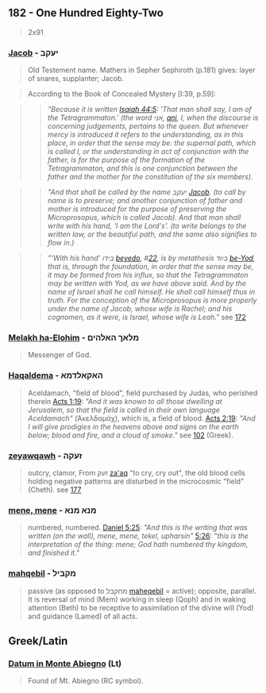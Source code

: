 ## 182 - One Hundred Eighty-Two
> 2x91

### [Jacob](/keys/IOQB) - יעקב
> Old Testement name. Mathers in Sepher Sephiroth (p.181) gives: layer of snares, supplanter; Jacob.

> According to the Book of Concealed Mystery [I:39, p.59]:

> > *"Because it is written [Isaiah 44:5](http://biblehub.com//.htm): 'That man shall say, I am of the Tetragrammaton.' (the word אני, [ani](/keys/ANI), I, when the discourse is concerning judgements, pertains to the queen. But whenever mercy is introduced it refers to the understanding, as in this place, in order that the sense may be: the supernal path, which is called I, or the understanding in act of conjunction with the father, is for the purpose of the formation of the Tetragrammaton, and this is one conjunction between the father and the mother for the constitution of the six members).*

> > *"And that shall be called by the name יעקב [Jacob](/keys/IOQB). (to call by name is to preserve; and another conjunction of father and mother is introduced for the purpose of preserving the Microprosopus, which is called Jacob). And that man shall write with his hand, 'I am the Lord's'. (to write belongs to the written law, or the beautiful path, and the same also signifies to flow in.)*

> > *"'With his hand' בידו [beyedo](/keys/BIDV), #[22](22), is by metathesis ביוד [be-Yod](/keys/BIVD), that is, through the foundation, in order that the sense may be, it may be formed from his influx, so that the Tetragrammaton may be written with Yod, as we have above said. And by the name of Israel shall he call himself. He shall call himself thus in truth. For the conception of the Microprosopus is more properly under the name of Jacob, whose wife is Rachel; and his cognomen, as it were, is Israel, whose wife is Leah."* see [172](172)

### [Melakh ha-Elohim](/keys/MLAK.HALHIM) - מלאך האלהים
> Messenger of God.

### [Haqaldema](/keys/HAQALDMA) - האקאלדמא
> Aceldamach, "field of blood", field purchased by Judas, who perished therein [Acts 1:19](http://biblehub.com/acts/1-19.htm): *"And it was known to all those dwelling at Jerusalem, so that the field is called in their own language Aceldamach"* (Ἁκελδαμάχ), which is, a field of blood. [Acts 2:19](http://biblehub.com/acts/2-19.htm): *"And I will give prodigies in the heavens above and signs on the earth below; blood and fire, and a cloud of smoke."* see [102](102) (Greek).

### [zeyawqawh](/keys/ZOQH) - זעקה
> outcry, clamor, From זעק [za'aq](/keys/ZOQ) "to cry, cry out", the old blood cells holding negative patterns are disturbed in the microcosmic "field" (Cheth). see [177](177)

### [mene, mene](/keys/MNA.MNA) - מנא מנא
> numbered, numbered. [Daniel 5:25](http://biblehub.com/daniel/5-25.htm): *"And this is the writing that was written (on the wall), mene, mene, tekel, upharsin"* [5:26](http://biblehub.com/daniel/5-26.htm): *"this is the interpretation of the thing: mene; God hath numbered thy kingdom, and finished it."*

### [mahqebil](/keys/MQBIL) - מקביל
> passive (as opposed to מחקבל [maheqebil](/keys/MChQBL)  = active); opposite, parallel. It is reversal of mind (Mem) working in sleep (Qoph) and in waking attention (Beth) to be receptive to assimilation of the divine will (Yod) and guidance (Lamed) of all acts.

## Greek/Latin

### [Datum in Monte Abiegno](/latin?word=Datum+in+Monte+Abiegno) (Lt)
> Found of Mt. Abiegno (RC symbol).